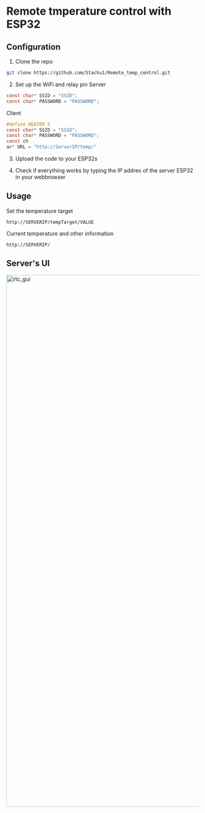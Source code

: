 # Remote tmperature control with ESP32


## Configuration
1. Clone the repo
```bash
git clone https://github.com/Stachu1/Remote_temp_control.git
```

2. Set up the WiFi and relay pin
Server
```C
const char* SSID = "SSID";
const char* PASSWORD = "PASSWORD";
```
Client
```C
#define HEATER 5
const char* SSID = "SSID";
const char* PASSWORD = "PASSWORD";
const ch
ar* URL = "http://ServerIP/temp/"
```
3. Upload the code to your ESP32s

5. Check if everything works by typing the IP addres of the server ESP32 in your webbrowser

## Usage
Set the temperature target 
```
http://SERVERIP/tempTarget/VALUE
```

Current temperature and other information
```
http://SERVERIP/
```

## Server's UI
<img width="1391" alt="rtc_gui" src="https://github.com/Stachu1/Remote_temp_control/assets/77758413/8e506278-09d3-415e-91ee-5adcb50d873e">
